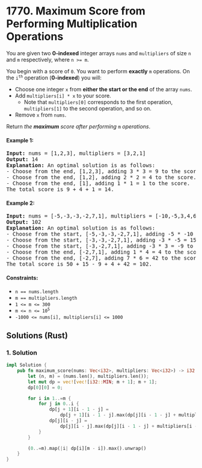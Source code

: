# 1770. Maximum Score from Performing Multiplication Operations
You are given two **0-indexed** integer arrays `nums` and `multipliers` of size `n` and `m` respectively, where `n >= m`.

You begin with a score of `0`. You want to perform **exactly** `m` operations. On the <code>i<sup>th</sup></code> operation (**0-indexed**) you will:
* Choose one integer `x` from **either the start or the end** of the array `nums`.
* Add `multipliers[i] * x` to your score.
    * Note that `multipliers[0]` corresponds to the first operation, `multipliers[1]` to the second operation, and so on.
* Remove `x` from `nums`.

Return *the **maximum** score after performing* `m` *operations*.

#### Example 1:
<pre>
<strong>Input:</strong> nums = [1,2,3], multipliers = [3,2,1]
<strong>Output:</strong> 14
<strong>Explanation:</strong> An optimal solution is as follows:
- Choose from the end, [1,2,3], adding 3 * 3 = 9 to the score.
- Choose from the end, [1,2], adding 2 * 2 = 4 to the score.
- Choose from the end, [1], adding 1 * 1 = 1 to the score.
The total score is 9 + 4 + 1 = 14.
</pre>

#### Example 2:
<pre>
<strong>Input:</strong> nums = [-5,-3,-3,-2,7,1], multipliers = [-10,-5,3,4,6]
<strong>Output:</strong> 102
<strong>Explanation:</strong> An optimal solution is as follows:
- Choose from the start, [-5,-3,-3,-2,7,1], adding -5 * -10 = 50 to the score.
- Choose from the start, [-3,-3,-2,7,1], adding -3 * -5 = 15 to the score.
- Choose from the start, [-3,-2,7,1], adding -3 * 3 = -9 to the score.
- Choose from the end, [-2,7,1], adding 1 * 4 = 4 to the score.
- Choose from the end, [-2,7], adding 7 * 6 = 42 to the score.
The total score is 50 + 15 - 9 + 4 + 42 = 102.
</pre>

#### Constraints:
* `n == nums.length`
* `m == multipliers.length`
* `1 <= m <= 300`
* <code>m <= n <= 10<sup>5</sup></code>
* `-1000 <= nums[i], multipliers[i] <= 1000`

## Solutions (Rust)

### 1. Solution
```Rust
impl Solution {
    pub fn maximum_score(nums: Vec<i32>, multipliers: Vec<i32>) -> i32 {
        let (n, m) = (nums.len(), multipliers.len());
        let mut dp = vec![vec![i32::MIN; m + 1]; m + 1];
        dp[0][0] = 0;

        for i in 1..=m {
            for j in 0..i {
                dp[j + 1][i - 1 - j] =
                    dp[j + 1][i - 1 - j].max(dp[j][i - 1 - j] + multipliers[i - 1] * nums[j]);
                dp[j][i - j] =
                    dp[j][i - j].max(dp[j][i - 1 - j] + multipliers[i - 1] * nums[n + j - i]);
            }
        }

        (0..=m).map(|i| dp[i][m - i]).max().unwrap()
    }
}
```
